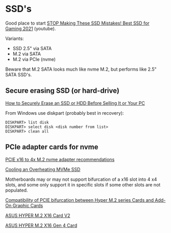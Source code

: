 # SSD's

Good place to start [STOP Making These SSD Mistakes! Best SSD for Gaming 2021](https://youtu.be/Yc85SpwmNyk) (youtube).

Variants:
- SSD 2.5" via SATA
- M.2 via SATA
- M.2 via PCIe (nvme)

Beware that M.2 SATA looks much like nvme M.2, but performs like 2.5" SATA SSD's.

## Secure erasing SSD (or hard-drive)

[How to Securely Erase an SSD or HDD Before Selling It or Your PC](https://www.tomshardware.com/how-to/secure-erase-ssd-or-hard-drive)

From Windows use diskpart (probably best in recovery):
```
DISKPART> list disk
DISKPART> select disk <disk number from list>
DISKPART> clean all
```

## PCIe adapter cards for nvme

[PCIE x16 to 4x M.2 nvme adapter recommendations](https://www.reddit.com/r/HomeServer/comments/supo88/pcie_x16_to_4x_m2_nvme_adapter_recommendations/)

[Cooling an Overheating MVMe SSD](https://blog.insanegenius.com/2021/03/15/cooling-an-overheating-mvme-ssd/)

Motherboards may or may not support bifurcation of a x16 slot into 4 x4 slots, and some only support it in specific slots if some other slots are not populated.

[Compatibility of PCIE bifurcation between Hyper M.2 series Cards and Add-On Graphic Cards](https://www.asus.com/support/FAQ/1037507)

[ASUS HYPER M.2 X16 Card V2](https://www.asus.com/dk/Motherboards-Components/Motherboards/Accessories/HYPER-M-2-X16-CARD-V2/)

[ASUS HYPER M.2 X16 Gen 4 Card](https://www.asus.com/dk/Motherboards-Components/Motherboards/Accessories/HYPER-M-2-X16-GEN-4-CARD/)